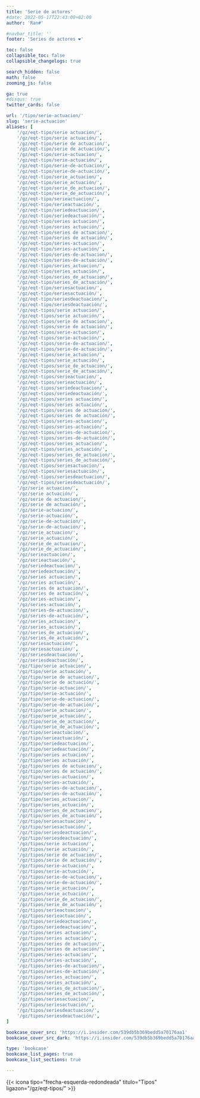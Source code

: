 ```yaml
---
title: 'Serie de actores'
#date: 2022-05-17T22:43:00+02:00
author: 'Ran#'

#navbar_title: ''
footer: 'Series de actores ❤️'

toc: false
collapsible_toc: false
collapsible_changelogs: true

search_hidden: false
math: false
zooming_js: false

ga: true
#disqus: true
twitter_cards: false

url: '/tipo/serie-actuacion/'
slug: 'serie-actuacion'
aliases: [
    '/gz/eqt-tipo/serie actuacion/',
    '/gz/eqt-tipo/serie actuación/',
    '/gz/eqt-tipo/serie de actuacion/',
    '/gz/eqt-tipo/serie de actuación/',
    '/gz/eqt-tipo/serie-actuacion/',
    '/gz/eqt-tipo/serie-actuación/',
    '/gz/eqt-tipo/serie-de-actuacion/',
    '/gz/eqt-tipo/serie-de-actuación/',
    '/gz/eqt-tipo/serie_actuacion/',
    '/gz/eqt-tipo/serie_actuación/',
    '/gz/eqt-tipo/serie_de_actuacion/',
    '/gz/eqt-tipo/serie_de_actuación/',
    '/gz/eqt-tipo/serieactuacion/',
    '/gz/eqt-tipo/serieactuación/',
    '/gz/eqt-tipo/seriedeactuacion/',
    '/gz/eqt-tipo/seriedeactuación/',
    '/gz/eqt-tipo/series actuacion/',
    '/gz/eqt-tipo/series actuación/',
    '/gz/eqt-tipo/series de actuacion/',
    '/gz/eqt-tipo/series de actuación/',
    '/gz/eqt-tipo/series-actuacion/',
    '/gz/eqt-tipo/series-actuación/',
    '/gz/eqt-tipo/series-de-actuacion/',
    '/gz/eqt-tipo/series-de-actuación/',
    '/gz/eqt-tipo/series_actuacion/',
    '/gz/eqt-tipo/series_actuación/',
    '/gz/eqt-tipo/series_de_actuacion/',
    '/gz/eqt-tipo/series_de_actuación/',
    '/gz/eqt-tipo/seriesactuacion/',
    '/gz/eqt-tipo/seriesactuación/',
    '/gz/eqt-tipo/seriesdeactuacion/',
    '/gz/eqt-tipo/seriesdeactuación/',
    '/gz/eqt-tipos/serie actuacion/',
    '/gz/eqt-tipos/serie actuación/',
    '/gz/eqt-tipos/serie de actuacion/',
    '/gz/eqt-tipos/serie de actuación/',
    '/gz/eqt-tipos/serie-actuacion/',
    '/gz/eqt-tipos/serie-actuación/',
    '/gz/eqt-tipos/serie-de-actuacion/',
    '/gz/eqt-tipos/serie-de-actuación/',
    '/gz/eqt-tipos/serie_actuacion/',
    '/gz/eqt-tipos/serie_actuación/',
    '/gz/eqt-tipos/serie_de_actuacion/',
    '/gz/eqt-tipos/serie_de_actuación/',
    '/gz/eqt-tipos/serieactuacion/',
    '/gz/eqt-tipos/serieactuación/',
    '/gz/eqt-tipos/seriedeactuacion/',
    '/gz/eqt-tipos/seriedeactuación/',
    '/gz/eqt-tipos/series actuacion/',
    '/gz/eqt-tipos/series actuación/',
    '/gz/eqt-tipos/series de actuacion/',
    '/gz/eqt-tipos/series de actuación/',
    '/gz/eqt-tipos/series-actuacion/',
    '/gz/eqt-tipos/series-actuación/',
    '/gz/eqt-tipos/series-de-actuacion/',
    '/gz/eqt-tipos/series-de-actuación/',
    '/gz/eqt-tipos/series_actuacion/',
    '/gz/eqt-tipos/series_actuación/',
    '/gz/eqt-tipos/series_de_actuacion/',
    '/gz/eqt-tipos/series_de_actuación/',
    '/gz/eqt-tipos/seriesactuacion/',
    '/gz/eqt-tipos/seriesactuación/',
    '/gz/eqt-tipos/seriesdeactuacion/',
    '/gz/eqt-tipos/seriesdeactuación/',
    '/gz/serie actuacion/',
    '/gz/serie actuación/',
    '/gz/serie de actuacion/',
    '/gz/serie de actuación/',
    '/gz/serie-actuacion/',
    '/gz/serie-actuación/',
    '/gz/serie-de-actuacion/',
    '/gz/serie-de-actuación/',
    '/gz/serie_actuacion/',
    '/gz/serie_actuación/',
    '/gz/serie_de_actuacion/',
    '/gz/serie_de_actuación/',
    '/gz/serieactuacion/',
    '/gz/serieactuación/',
    '/gz/seriedeactuacion/',
    '/gz/seriedeactuación/',
    '/gz/series actuacion/',
    '/gz/series actuación/',
    '/gz/series de actuacion/',
    '/gz/series de actuación/',
    '/gz/series-actuacion/',
    '/gz/series-actuación/',
    '/gz/series-de-actuacion/',
    '/gz/series-de-actuación/',
    '/gz/series_actuacion/',
    '/gz/series_actuación/',
    '/gz/series_de_actuacion/',
    '/gz/series_de_actuación/',
    '/gz/seriesactuacion/',
    '/gz/seriesactuación/',
    '/gz/seriesdeactuacion/',
    '/gz/seriesdeactuación/',
    '/gz/tipo/serie actuacion/',
    '/gz/tipo/serie actuación/',
    '/gz/tipo/serie de actuacion/',
    '/gz/tipo/serie de actuación/',
    '/gz/tipo/serie-actuacion/',
    '/gz/tipo/serie-actuación/',
    '/gz/tipo/serie-de-actuacion/',
    '/gz/tipo/serie-de-actuación/',
    '/gz/tipo/serie_actuacion/',
    '/gz/tipo/serie_actuación/',
    '/gz/tipo/serie_de_actuacion/',
    '/gz/tipo/serie_de_actuación/',
    '/gz/tipo/serieactuacion/',
    '/gz/tipo/serieactuación/',
    '/gz/tipo/seriedeactuacion/',
    '/gz/tipo/seriedeactuación/',
    '/gz/tipo/series actuacion/',
    '/gz/tipo/series actuación/',
    '/gz/tipo/series de actuacion/',
    '/gz/tipo/series de actuación/',
    '/gz/tipo/series-actuacion/',
    '/gz/tipo/series-actuación/',
    '/gz/tipo/series-de-actuacion/',
    '/gz/tipo/series-de-actuación/',
    '/gz/tipo/series_actuacion/',
    '/gz/tipo/series_actuación/',
    '/gz/tipo/series_de_actuacion/',
    '/gz/tipo/series_de_actuación/',
    '/gz/tipo/seriesactuacion/',
    '/gz/tipo/seriesactuación/',
    '/gz/tipo/seriesdeactuacion/',
    '/gz/tipo/seriesdeactuación/',
    '/gz/tipos/serie actuacion/',
    '/gz/tipos/serie actuación/',
    '/gz/tipos/serie de actuacion/',
    '/gz/tipos/serie de actuación/',
    '/gz/tipos/serie-actuacion/',
    '/gz/tipos/serie-actuación/',
    '/gz/tipos/serie-de-actuacion/',
    '/gz/tipos/serie-de-actuación/',
    '/gz/tipos/serie_actuacion/',
    '/gz/tipos/serie_actuación/',
    '/gz/tipos/serie_de_actuacion/',
    '/gz/tipos/serie_de_actuación/',
    '/gz/tipos/serieactuacion/',
    '/gz/tipos/serieactuación/',
    '/gz/tipos/seriedeactuacion/',
    '/gz/tipos/seriedeactuación/',
    '/gz/tipos/series actuacion/',
    '/gz/tipos/series actuación/',
    '/gz/tipos/series de actuacion/',
    '/gz/tipos/series de actuación/',
    '/gz/tipos/series-actuacion/',
    '/gz/tipos/series-actuación/',
    '/gz/tipos/series-de-actuacion/',
    '/gz/tipos/series-de-actuación/',
    '/gz/tipos/series_actuacion/',
    '/gz/tipos/series_actuación/',
    '/gz/tipos/series_de_actuacion/',
    '/gz/tipos/series_de_actuación/',
    '/gz/tipos/seriesactuacion/',
    '/gz/tipos/seriesactuación/',
    '/gz/tipos/seriesdeactuacion/',
    '/gz/tipos/seriesdeactuación/',
]

bookcase_cover_src: 'https://i.insider.com/539db5b369bedd5a70176aa1'
bookcase_cover_src_dark: 'https://i.insider.com/539db5b369bedd5a70176aa1'

type: 'bookcase'
bookcase_list_pages: true
bookcase_list_sections: true

---
```


{{< icona tipo="frecha-esquerda-redondeada" titulo="Tipos" ligazon="/gz/eqt-tipos/" >}}
